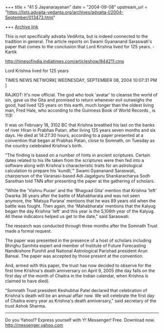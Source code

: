 +++
title = "41 S Jayanarayanan"
date = "2004-09-08"
upstream_url = "https://lists.advaita-vedanta.org/archives/advaita-l/2004-September/013473.html"

+++
[Archive link](https://lists.advaita-vedanta.org/archives/advaita-l/2004-September/013473.html)

This is not specifically advaita VedAnta, but is indeed connected to
the tradition in general. The article reports on Swami Gyananand
Saraswati's paper that comes to the conclusion that Lord Krishna lived
for 125 years. 
-Kartik

http://timesofindia.indiatimes.com/articleshow/844211.cms

Lord Krishna lived for 125 years

TIMES NEWS NETWORK[ WEDNESDAY, SEPTEMBER 08, 2004 10:07:31 PM ]

RAJKOT: It's now official. The god who took 'avatar' to cleanse the
world of sin, gave us the Gita and promised to return whenever evil
outweighs the good, had lived 125 years on this earth, much longer than
the oldest living man, Fred Hale, who according to the Guinness Book of
World Records , is 113! 

It was on February 18, 3102 BC that Krishna breathed his last on the
banks of river Hiran in Prabhas Patan, after living 125 years seven
months and six days. He died at 14:27:30 hours, according to a paper
presented at a convention that began at Prabhas Patan, close to
Somnath, on Tuesday as the country celebrated Krishna's birth. 

"The finding is based on a number of hints in ancient scriptures.
Certain dates related to his life taken from the scriptures were then
fed into a software along with Krishna's characteristic traits for an
astrological calculation to prepare his 'kundli,'" Swami Gyananand
Saraswati, chairperson of the Varanasi-based Adi Jagatguru
Shankaracharya Sodh Sansthan told TNN after presenting the paper at the
gathering of scholars. 

"While the 'Vishnu Puran' and the 'Bhagvad Gita' mention that Krishna
'left' Dwarka 36 years after the battle of Mahabharata and was not seen
anymore, the 'Matsya Purana' mentions that he was 89 years old when the
battle was fought. Then again, the 'Mahabharata' mentions that the
Kalyug began the day Krishna 'left' and this year is the 5,106th year
of the Kalyug. All these indicators helped us get to the date," said
Saraswati. 

The research was conducted through three months after the Somnath Trust
made a formal request. 

The paper was presented in the presence of a host of scholars including
Bhrighu Samhita expert and member of Institute of Future Forecasting
Nandkishore Purohit and National Astrological Parishad president Arun
Bansal. The paper was accepted by those present at the convention. 

And, armed with this paper, the trust has now decided to observe for
the first time Krishna's death anniversary on April 9, 2005 (the day
falls on the first day of the month of Chaitra in the Indian calendar,
when Krishna is claimed to have died). 

"Somnath Trust president Keshubhai Patel declared that celebration of
Krishna's death will be an annual affair now. We will celebrate the
first day of Chaitra every year as Krishna's death anniversary," said
secretary of the trust Ashok Sharma. 



_______________________________
Do you Yahoo!?
Express yourself with Y! Messenger! Free. Download now. 
http://messenger.yahoo.com

